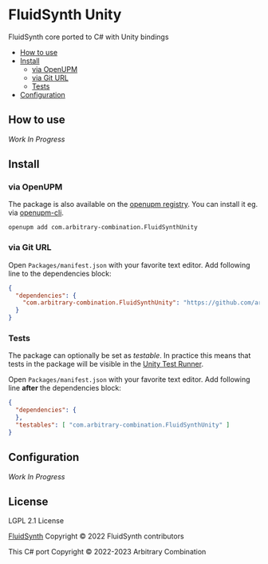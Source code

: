# FluidSynth Unity

FluidSynth core ported to C# with Unity bindings

- [How to use](#how-to-use)
- [Install](#install)
  - [via OpenUPM](#via-openupm)
  - [via Git URL](#via-git-url)
  - [Tests](#tests)
- [Configuration](#configuration)

<!-- toc -->

## How to use

*Work In Progress*

## Install

### via OpenUPM

The package is also available on the [openupm registry](https://openupm.com/packages/com.arbitrary-combination.FluidSynthUnity). You can install it eg. via [openupm-cli](https://github.com/openupm/openupm-cli).

```
openupm add com.arbitrary-combination.FluidSynthUnity
```

### via Git URL

Open `Packages/manifest.json` with your favorite text editor. Add following line to the dependencies block:
```json
{
  "dependencies": {
    "com.arbitrary-combination.FluidSynthUnity": "https://github.com/arbitrary-combination/FluidSynthUnity.git"
  }
}
```

### Tests

The package can optionally be set as *testable*.
In practice this means that tests in the package will be visible in the [Unity Test Runner](https://docs.unity3d.com/2017.4/Documentation/Manual/testing-editortestsrunner.html).

Open `Packages/manifest.json` with your favorite text editor. Add following line **after** the dependencies block:
```json
{
  "dependencies": {
  },
  "testables": [ "com.arbitrary-combination.FluidSynthUnity" ]
}
```

## Configuration

*Work In Progress*

## License

LGPL 2.1 License

[FluidSynth](https://github.com/FluidSynth/fluidsynth)
Copyright © 2022 FluidSynth contributors

This C# port
Copyright © 2022-2023 Arbitrary Combination
